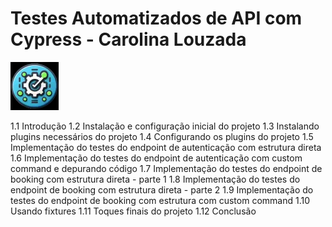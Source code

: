 # Testes Automatizados de API com Cypress - Carolina Louzada

![alt text](image.png)

1.1 Introdução
1.2 Instalação e configuração inicial do projeto
1.3 Instalando plugins necessários do projeto
1.4 Configurando os plugins do projeto
1.5 Implementação do testes do endpoint de autenticação com estrutura direta
1.6 Implementação do testes do endpoint de autenticação com custom command e depurando código
1.7 Implementação do testes do endpoint de booking com estrutura direta - parte 1
1.8 Implementação do testes do endpoint de booking com estrutura direta - parte 2
1.9 Implementação do testes do endpoint de booking com estrutura com custom command
1.10 Usando fixtures
1.11 Toques finais do projeto
1.12 Conclusão

